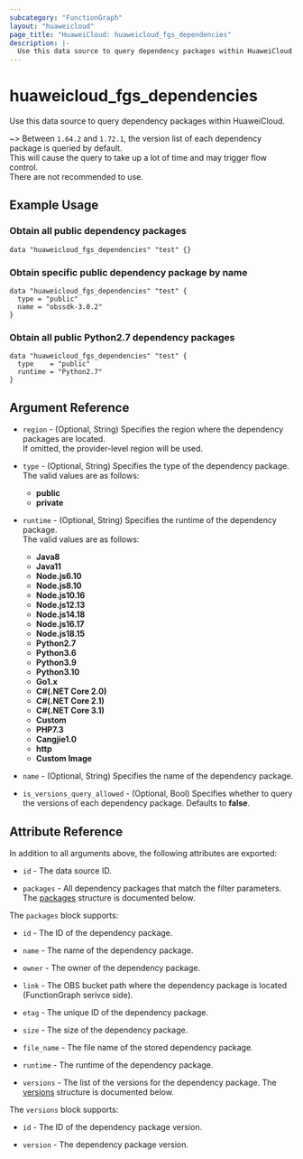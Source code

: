 ```yaml
---
subcategory: "FunctionGraph"
layout: "huaweicloud"
page_title: "HuaweiCloud: huaweicloud_fgs_dependencies"
description: |-
  Use this data source to query dependency packages within HuaweiCloud.
---
```


# huaweicloud_fgs_dependencies

Use this data source to query dependency packages within HuaweiCloud.

~> Between `1.64.2` and `1.72.1`, the version list of each dependency package is queried by default.
   <br>This will cause the query to take up a lot of time and may trigger flow control.
   <br>There are not recommended to use.

## Example Usage

### Obtain all public dependency packages

```hcl
data "huaweicloud_fgs_dependencies" "test" {}
```

### Obtain specific public dependency package by name

```hcl
data "huaweicloud_fgs_dependencies" "test" {
  type = "public"
  name = "obssdk-3.0.2"
}
```

### Obtain all public Python2.7 dependency packages

```hcl
data "huaweicloud_fgs_dependencies" "test" {
  type    = "public"
  runtime = "Python2.7"
}
```

## Argument Reference

* `region` - (Optional, String) Specifies the region where the dependency packages are located.  
  If omitted, the provider-level region will be used.

* `type` - (Optional, String) Specifies the type of the dependency package.  
  The valid values are as follows:
  + **public**
  + **private**

* `runtime` - (Optional, String) Specifies the runtime of the dependency package.  
  The valid values are as follows:
  + **Java8**
  + **Java11**
  + **Node.js6.10**
  + **Node.js8.10**
  + **Node.js10.16**
  + **Node.js12.13**
  + **Node.js14.18**
  + **Node.js16.17**
  + **Node.js18.15**
  + **Python2.7**
  + **Python3.6**
  + **Python3.9**
  + **Python3.10**
  + **Go1.x**
  + **C#(.NET Core 2.0)**
  + **C#(.NET Core 2.1)**
  + **C#(.NET Core 3.1)**
  + **Custom**
  + **PHP7.3**
  + **Cangjie1.0**
  + **http**
  + **Custom Image**

* `name` - (Optional, String) Specifies the name of the dependency package.

* `is_versions_query_allowed` - (Optional, Bool) Specifies whether to query the versions of each dependency package.
  Defaults to **false**.

## Attribute Reference

In addition to all arguments above, the following attributes are exported:

* `id` - The data source ID.

* `packages` - All dependency packages that match the filter parameters.
  The [packages](#dependency_packages) structure is documented below.

<a name="dependency_packages"></a>
The `packages` block supports:

* `id` - The ID of the dependency package.

* `name` - The name of the dependency package.

* `owner` - The owner of the dependency package.

* `link` - The OBS bucket path where the dependency package is located (FunctionGraph serivce side).

* `etag` - The unique ID of the dependency package.

* `size` - The size of the dependency package.

* `file_name` - The file name of the stored dependency package.

* `runtime` - The runtime of the dependency package.

* `versions` - The list of the versions for the dependency package.
  The [versions](#dependency_versions) structure is documented below.

<a name="dependency_versions"></a>
The `versions` block supports:

* `id` - The ID of the dependency package version.

* `version` - The dependency package version.
